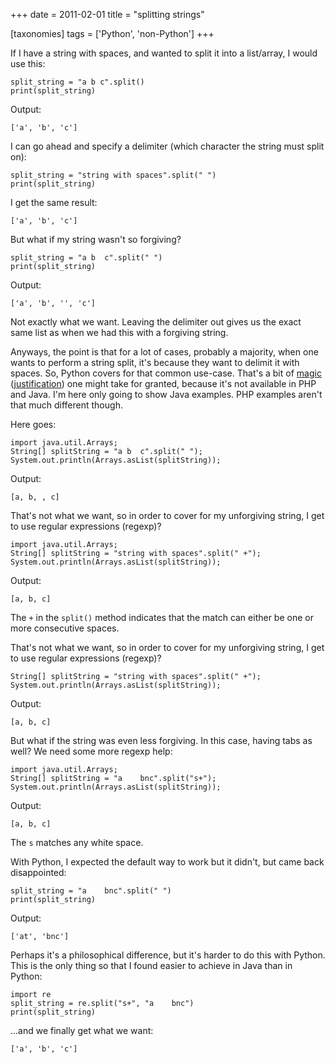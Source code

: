 +++
date = 2011-02-01
title = "splitting strings"

[taxonomies]
tags = ['Python', 'non-Python']
+++

If I have a string with spaces, and wanted to split it into a
list/array, I would use this:

``` {.sourceCode .python}
split_string = "a b c".split()
print(split_string)
```

Output:

    ['a', 'b', 'c']

I can go ahead and specify a delimiter (which character the string must
split on):

``` {.sourceCode .python}
split_string = "string with spaces".split(" ")
print(split_string)
```

I get the same result:

    ['a', 'b', 'c']

But what if my string wasn't so forgiving?

``` {.sourceCode .python}
split_string = "a b  c".split(" ")
print(split_string)
```

Output:

    ['a', 'b', '', 'c']

Not exactly what we want. Leaving the delimiter out gives us the exact
same list as when we had this with a forgiving string.

Anyways, the point is that for a lot of cases, probably a majority, when
one wants to perform a string split, it's because they want to delimit
it with spaces. So, Python covers for that common use-case. That's a
bit of [magic] ([justification]) one might take for granted, because
it's not available in PHP and Java. I'm here only going to show Java
examples. PHP examples aren't that much different though.

Here goes:

``` {.sourceCode .java}
import java.util.Arrays;
String[] splitString = "a b  c".split(" ");
System.out.println(Arrays.asList(splitString));
```

Output:

    [a, b, , c]

That's not what we want, so in order to cover for my unforgiving
string, I get to use regular expressions (regexp)?

``` {.sourceCode .java}
import java.util.Arrays;
String[] splitString = "string with spaces".split(" +");
System.out.println(Arrays.asList(splitString));
```

Output:

    [a, b, c]

The `+` in the `split()` method indicates that the match can either be
one or more consecutive spaces.

That's not what we want, so in order to cover for my unforgiving
string, I get to use regular expressions (regexp)?

``` {.sourceCode .java}
String[] splitString = "string with spaces".split(" +");
System.out.println(Arrays.asList(splitString));
```

Output:

    [a, b, c]

But what if the string was even less forgiving. In this case, having
tabs as well? We need some more regexp help:

``` {.sourceCode .java}
import java.util.Arrays;
String[] splitString = "a    bnc".split("s+");
System.out.println(Arrays.asList(splitString));
```

Output:

    [a, b, c]

The `s` matches any white space.

With Python, I expected the default way to work but it didn't, but came
back disappointed:

``` {.sourceCode .python}
split_string = "a    bnc".split(" ")
print(split_string)
```

Output:

    ['at', 'bnc']

Perhaps it's a philosophical difference, but it's harder to do this
with Python. This is the only thing so that I found easier to achieve in
Java than in Python:

``` {.sourceCode .python}
import re
split_string = re.split("s+", "a    bnc")
print(split_string)
```

...and we finally get what we want:

    ['a', 'b', 'c']

  [magic]: http://docs.python.org/library/stdtypes.html#str.split
  [justification]: http://bugs.python.org/issue1367936
